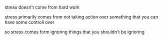 stress doesn't come from hard work

stress primarily comes from not taking action over something that you can have some controll over

so stress comes form ignoring things that you shouldn't be ignoring
